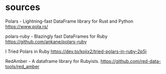 # sources

Polars - Lightning-fast DataFrame library for Rust and Python
https://www.pola.rs/

polars-ruby - Blazingly fast DataFrames for Ruby
https://github.com/ankane/polars-ruby

I Tried Polars in Ruby
https://dev.to/kojix2/tried-polars-in-ruby-2p5j

RedAmber - A dataframe library for Rubyists.
https://github.com/red-data-tools/red_amber
